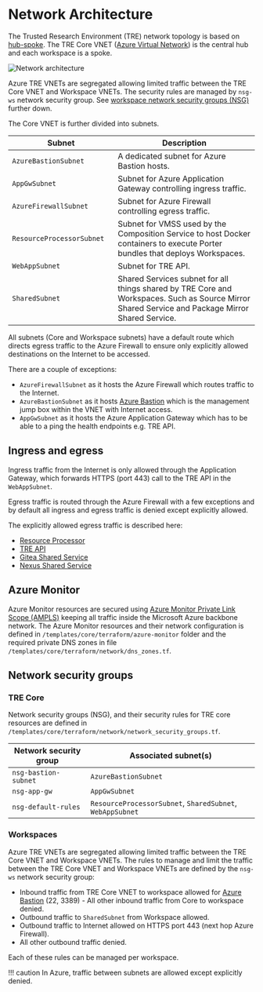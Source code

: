 # Network Architecture

The Trusted Research Environment (TRE) network topology is based on [hub-spoke](https://docs.microsoft.com/en-us/azure/architecture/reference-architectures/hybrid-networking/hub-spoke). The TRE Core VNET ([Azure Virtual Network](https://docs.microsoft.com/en-us/azure/virtual-network/virtual-networks-overview)) is the central hub and each workspace is a spoke.

![Network architecture](../assets/network-architecture.png)

Azure TRE VNETs are segregated allowing limited traffic between the TRE Core VNET and Workspace VNETs. The security rules are managed by `nsg-ws` network security group. See [workspace network security groups (NSG)](#workspaces) further down.

The Core VNET is further divided into subnets.

| <div style="width:200px">Subnet</div> | Description |
| -------| ----------- |
| `AzureBastionSubnet` | A dedicated subnet for Azure Bastion hosts. |
| `AppGwSubnet` | Subnet for Azure Application Gateway controlling ingress traffic. |
| `AzureFirewallSubnet` | Subnet for Azure Firewall controlling egress traffic. |
| `ResourceProcessorSubnet` | Subnet for VMSS used by the Composition Service to host Docker containers to execute Porter bundles that deploys Workspaces. |
| `WebAppSubnet` | Subnet for TRE API. |
| `SharedSubnet` | Shared Services subnet for all things shared by TRE Core and Workspaces. Such as Source Mirror Shared Service and Package Mirror Shared Service. |

All subnets (Core and Workspace subnets) have a default route which directs egress traffic to the Azure Firewall to ensure only explicitly allowed destinations on the Internet to be accessed.

There are a couple of exceptions:

- `AzureFirewallSubnet` as it hosts the Azure Firewall which routes traffic to the Internet.
- `AzureBastionSubnet` as it hosts [Azure Bastion](https://azure.microsoft.com/en-us/services/azure-bastion) which is the management jump box within the VNET with Internet access.
- `AppGwSubnet` as it hosts the Azure Application Gateway which has to be able to a ping the health endpoints e.g. TRE API.

## Ingress and egress

Ingress traffic from the Internet is only allowed through the Application Gateway, which forwards HTTPS (port 443) call to the TRE API in the `WebAppSubnet`.

Egress traffic is routed through the Azure Firewall with a few exceptions and by default all ingress and egress traffic is denied except explicitly allowed.

The explicitly allowed egress traffic is described here:

- [Resource Processor](../tre-developers/resource-processor.md#network-requirements)
- [TRE API](../tre-developers/api.md#network-requirements)
- [Gitea Shared Service](../tre-templates/shared-services/gitea.md#network-requirements)
- [Nexus Shared Service](../tre-templates/shared-services/nexus.md#network-requirements)

## Azure Monitor

Azure Monitor resources are secured using [Azure Monitor Private Link Scope (AMPLS)](https://docs.microsoft.com/azure/azure-monitor/logs/private-link-security) keeping all traffic inside the Microsoft Azure backbone network. The Azure Monitor resources and their network configuration is defined in `/templates/core/terraform/azure-monitor` folder and the required private DNS zones in file `/templates/core/terraform/network/dns_zones.tf`.

## Network security groups

### TRE Core

Network security groups (NSG), and their security rules for TRE core resources are defined in `/templates/core/terraform/network/network_security_groups.tf`.

| Network security group | Associated subnet(s) |
| ---------------------- | -------------------- |
| `nsg-bastion-subnet` | `AzureBastionSubnet` |
| `nsg-app-gw` | `AppGwSubnet` |
| `nsg-default-rules` | `ResourceProcessorSubnet`, `SharedSubnet`, `WebAppSubnet` |

### Workspaces

Azure TRE VNETs are segregated allowing limited traffic between the TRE Core VNET and Workspace VNETs. The rules to manage and limit the traffic between the TRE Core VNET and Workspace VNETs are defined by the `nsg-ws` network security group:

- Inbound traffic from TRE Core VNET to workspace allowed for [Azure Bastion](https://docs.microsoft.com/en-us/azure/bastion/bastion-overview) (22, 3389) - All other inbound traffic from Core to workspace denied.
- Outbound traffic to `SharedSubnet` from Workspace allowed.
- Outbound traffic to Internet allowed on HTTPS port 443 (next hop Azure Firewall).
- All other outbound traffic denied.

Each of these rules can be managed per workspace.

!!! caution
    In Azure, traffic between subnets are allowed except explicitly denied.
